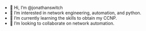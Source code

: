 - 👋 Hi, I’m @jonathanswitch
- 👀 I’m interested in network engineering, automation, and python.
- 🌱 I’m currently learning the skills to obtain my CCNP.
- 💞️ I’m looking to collaborate on network automation.

<!---
jonathanswitch/jonathanswitch is a ✨ special ✨ repository because its `README.md` (this file) appears on your GitHub profile.
You can click the Preview link to take a look at your changes.
--->
